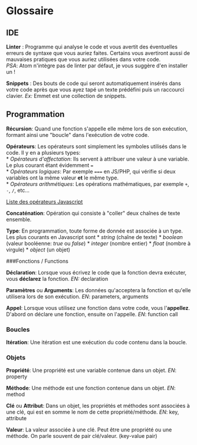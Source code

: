 # Glossaire

## IDE

**Linter** : Programme qui analyse le code et vous avertit des éventuelles erreurs de syntaxe que vous auriez faites. Certains vous avertiront aussi de mauvaises pratiques que vous auriez utilisées dans votre code.    
*PSA*: Atom n'intègre pas de linter par défaut, je vous suggère d'en installer un !

**Snippets** : Des bouts de code qui seront automatiquement insérés dans votre code après que vous ayez tapé un texte prédéfini puis un raccourci clavier. *Ex:* Emmet est une collection de snippets.

## Programmation

**Récursion**: Quand une fonction s'appelle elle même lors de son exécution, formant ainsi une "boucle" dans l'exécution de votre code.

**Opérateurs**: Les opérateurs sont simplement les symboles utilisés dans le code. Il y en a plusieurs types:    
    * *Opérateurs d'affectation*: Ils servent à attribuer une valeur à une variable. Le plus courant étant évidemment `=`    
    * *Opérateurs logiques*: Par exemple `===` en JS/PHP, qui vérifie si deux variables ont la même valeur **et** le même type.    
    * *Opérateurs arithmétiques*: Les opérations mathématiques, par exemple `+`, `-`, `/`, etc...

[Liste des opérateurs Javascript](https://developer.mozilla.org/en-US/docs/Web/JavaScript/Guide/Expressions_and_Operators)

**Concaténation**: Opération qui consiste à "coller" deux chaînes de texte ensemble.

**Type**: En programmation, toute forme de donnée est associée à un type. Les plus courants en Javascript sont
    * *string* (chaîne de texte)
    * *boolean* (valeur booléenne: *true* ou *false*)
    * *integer* (nombre entier)
    * *float* (nombre à virgule)
    * *object* (un objet)

###Fonctions / Functions

**Déclaration**: Lorsque vous écrivez le code que la fonction devra exécuter, vous **déclarez** la fonction. *EN:* declaration

**Paramètres** ou **Arguments**: Les données qu'acceptera la fonction et qu'elle utilisera lors de son exécution. *EN*: parameters, arguments

**Appel**: Lorsque vous utilisez une fonction dans votre code, vous l'**appellez**. D'abord on déclare une fonction, ensuite on l'appelle. *EN*: function call

### Boucles

**Itération**: Une itération est une exécution du code contenu dans la boucle.

### Objets

**Propriété**: Une propriété est une variable contenue dans un objet. *EN*: property

**Méthode**: Une méthode est une fonction contenue dans un objet. *EN*: method

**Clé** ou **Attribut**: Dans un objet, les propriétés et méthodes sont associées à une clé, qui est en somme le nom de cette propriété/méthode. *EN*: key, attribute

**Valeur**: La valeur associée à une clé. Peut être une propriété ou une méthode. On parle souvent de pair clé/valeur. (key-value pair)
